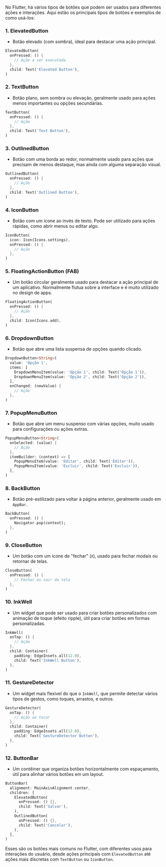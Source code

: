 No Flutter, há vários tipos de botões que podem ser usados para diferentes ações e interações. Aqui estão os principais tipos de botões e exemplos de como usá-los:

### 1. **ElevatedButton**
   - Botão elevado (com sombra), ideal para destacar uma ação principal.

   ```dart
   ElevatedButton(
     onPressed: () {
       // Ação a ser executada
     },
     child: Text('Elevated Button'),
   )
   ```

### 2. **TextButton**
   - Botão plano, sem sombra ou elevação, geralmente usado para ações menos importantes ou opções secundárias.

   ```dart
   TextButton(
     onPressed: () {
       // Ação
     },
     child: Text('Text Button'),
   )
   ```

### 3. **OutlinedButton**
   - Botão com uma borda ao redor, normalmente usado para ações que precisam de menos destaque, mas ainda com alguma separação visual.

   ```dart
   OutlinedButton(
     onPressed: () {
       // Ação
     },
     child: Text('Outlined Button'),
   )
   ```

### 4. **IconButton**
   - Botão com um ícone ao invés de texto. Pode ser utilizado para ações rápidas, como abrir menus ou editar algo.

   ```dart
   IconButton(
     icon: Icon(Icons.settings),
     onPressed: () {
       // Ação
     },
   )
   ```

### 5. **FloatingActionButton (FAB)**
   - Um botão circular geralmente usado para destacar a ação principal de um aplicativo. Normalmente flutua sobre a interface e é muito utilizado no design de apps.

   ```dart
   FloatingActionButton(
     onPressed: () {
       // Ação
     },
     child: Icon(Icons.add),
   )
   ```

### 6. **DropdownButton**
   - Botão que abre uma lista suspensa de opções quando clicado.

   ```dart
   DropdownButton<String>(
     value: 'Opção 1',
     items: [
       DropdownMenuItem(value: 'Opção 1', child: Text('Opção 1')),
       DropdownMenuItem(value: 'Opção 2', child: Text('Opção 2')),
     ],
     onChanged: (newValue) {
       // Ação
     },
   )
   ```

### 7. **PopupMenuButton**
   - Botão que abre um menu suspenso com várias opções, muito usado para configurações ou ações extras.

   ```dart
   PopupMenuButton<String>(
     onSelected: (value) {
       // Ação
     },
     itemBuilder: (context) => [
       PopupMenuItem(value: 'Editar', child: Text('Editar')),
       PopupMenuItem(value: 'Excluir', child: Text('Excluir')),
     ],
   )
   ```

### 8. **BackButton**
   - Botão pré-estilizado para voltar à página anterior, geralmente usado em `AppBar`.

   ```dart
   BackButton(
     onPressed: () {
       Navigator.pop(context);
     },
   )
   ```

### 9. **CloseButton**
   - Um botão com um ícone de "fechar" (`X`), usado para fechar modais ou retornar de telas.

   ```dart
   CloseButton(
     onPressed: () {
       // Fechar ou sair da tela
     },
   )
   ```

### 10. **InkWell**
   - Um widget que pode ser usado para criar botões personalizados com animação de toque (efeito ripple), útil para criar botões em formas personalizadas.

   ```dart
   InkWell(
     onTap: () {
       // Ação
     },
     child: Container(
       padding: EdgeInsets.all(12.0),
       child: Text('InkWell Button'),
     ),
   )
   ```

### 11. **GestureDetector**
   - Um widget mais flexível do que o `InkWell`, que permite detectar vários tipos de gestos, como toques, arrastos, e outros.

   ```dart
   GestureDetector(
     onTap: () {
       // Ação ao tocar
     },
     child: Container(
       padding: EdgeInsets.all(12.0),
       child: Text('GestureDetector Button'),
     ),
   )
   ```

### 12. **ButtonBar**
   - Um contêiner que organiza botões horizontalmente com espaçamento, útil para alinhar vários botões em um layout.

   ```dart
   ButtonBar(
     alignment: MainAxisAlignment.center,
     children: [
       ElevatedButton(
         onPressed: () {},
         child: Text('Salvar'),
       ),
       OutlinedButton(
         onPressed: () {},
         child: Text('Cancelar'),
       ),
     ],
   )
   ```

Esses são os botões mais comuns no Flutter, com diferentes usos para interações do usuário, desde ações principais com `ElevatedButton` até ações mais discretas com `TextButton` ou `IconButton`.